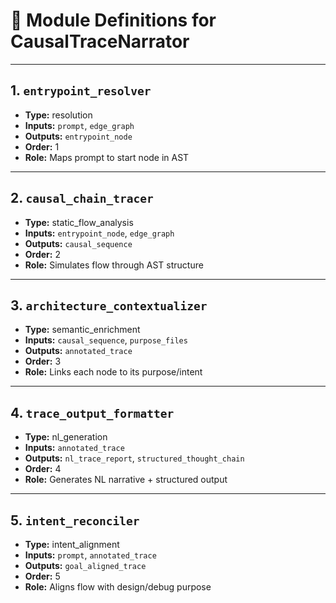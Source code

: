 # 🔄 Module Definitions for CausalTraceNarrator

---

## 1. `entrypoint_resolver`

- **Type:** resolution  
- **Inputs:** `prompt`, `edge_graph`  
- **Outputs:** `entrypoint_node`  
- **Order:** 1  
- **Role:** Maps prompt to start node in AST

---

## 2. `causal_chain_tracer`

- **Type:** static_flow_analysis  
- **Inputs:** `entrypoint_node`, `edge_graph`  
- **Outputs:** `causal_sequence`  
- **Order:** 2  
- **Role:** Simulates flow through AST structure

---

## 3. `architecture_contextualizer`

- **Type:** semantic_enrichment  
- **Inputs:** `causal_sequence`, `purpose_files`  
- **Outputs:** `annotated_trace`  
- **Order:** 3  
- **Role:** Links each node to its purpose/intent

---

## 4. `trace_output_formatter`

- **Type:** nl_generation  
- **Inputs:** `annotated_trace`  
- **Outputs:** `nl_trace_report`, `structured_thought_chain`  
- **Order:** 4  
- **Role:** Generates NL narrative + structured output

---

## 5. `intent_reconciler`

- **Type:** intent_alignment  
- **Inputs:** `prompt`, `annotated_trace`  
- **Outputs:** `goal_aligned_trace`  
- **Order:** 5  
- **Role:** Aligns flow with design/debug purpose
